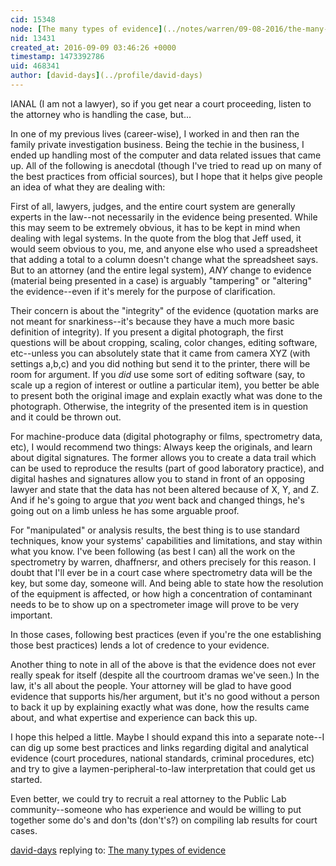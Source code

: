 ```yaml
---
cid: 15348
node: [The many types of evidence](../notes/warren/09-08-2016/the-many-types-of-evidence)
nid: 13431
created_at: 2016-09-09 03:46:26 +0000
timestamp: 1473392786
uid: 468341
author: [david-days](../profile/david-days)
---
```


IANAL (I am not a lawyer), so if you get near a court proceeding, listen to the attorney who is handling the case, but...

In one of my previous lives (career-wise), I worked in and then ran the family private investigation business.  Being the techie in the business, I ended up handling most of the computer and data related issues that came up.  All of the following is anecdotal (though I've tried to read up on many of the best practices from official sources), but I hope that it helps give people an idea of what they are dealing with:

First of all, lawyers, judges, and the entire court system are generally experts in the law--not necessarily in the evidence being presented.  While this may seem to be extremely obvious, it has to be kept in mind when dealing with legal systems.  In the quote from the blog that Jeff used, it would seem obvious to you, me, and anyone else who used a spreadsheet that adding a total to a column doesn't change what the spreadsheet says.  But to an attorney (and the entire legal system), _ANY_ change to evidence (material being presented in a case) is arguably "tampering" or "altering" the evidence--even if it's merely for the purpose of clarification.

Their concern is about the "integrity" of the evidence (quotation marks are not meant for snarkiness--it's because they have a much more basic definition of integrity).  If you present a digital photograph, the first questions will be about cropping, scaling, color changes, editing software, etc--unless you can absolutely state that it came from camera XYZ (with settings a,b,c) and you did nothing but send it to the printer, there will be room for argument.  If you _did_ use some sort of editing software (say, to scale up a region of interest or outline a particular item), you better be able to present both the original image and explain exactly what was done to the photograph.  Otherwise, the integrity of the presented item is in question and it could be thrown out.

For machine-produce data (digital photography or films, spectrometry data, etc), I would recommend two things:  Always keep the originals, and learn about digital signatures.  The former allows you to create a data trail which can be used to reproduce the results (part of good laboratory practice), and digital hashes and signatures allow you to stand in front of an opposing lawyer and state that the data has not been altered because of X, Y, and Z.  And if he's going to argue that _you_ went back and changed things, he's going out on a limb unless he has some arguable proof.

For "manipulated" or analysis results, the best thing is to use standard techniques, know your systems' capabilities and limitations, and stay within what you know.  I've been following (as best I can) all the work on the spectrometry by warren, dhaffnersr, and others precisely for this reason.  I doubt that I'll ever be in a court case where spectrometry data will be the key, but some day, someone will.  And being able to state how the resolution of the equipment is affected, or how high a concentration of contaminant needs to be to show up on a spectrometer image will prove to be very important.

In those cases, following best practices (even if you're the one establishing those best practices) lends a lot of credence to your evidence.

Another thing to note in all of the above is that the evidence does not ever really speak for itself (despite all the courtroom dramas we've seen.)  In the law, it's all about the people.  Your attorney will be glad to have good evidence that supports his/her argument, but it's no good without a person to back it up by explaining exactly what was done, how the results came about, and what expertise and experience can back this up.

I hope this helped a little.  Maybe I should expand this into a separate note--I can dig up some best practices and links regarding digital and analytical evidence (court procedures, national standards, criminal procedures, etc) and try to give a laymen-peripheral-to-law interpretation that could get us started.

Even better, we could try to recruit a real attorney to the Public Lab community--someone who has experience and would be willing to put together some do's and don'ts (don't's?) on compiling lab results for court cases.

[david-days](../profile/david-days) replying to: [The many types of evidence](../notes/warren/09-08-2016/the-many-types-of-evidence)

